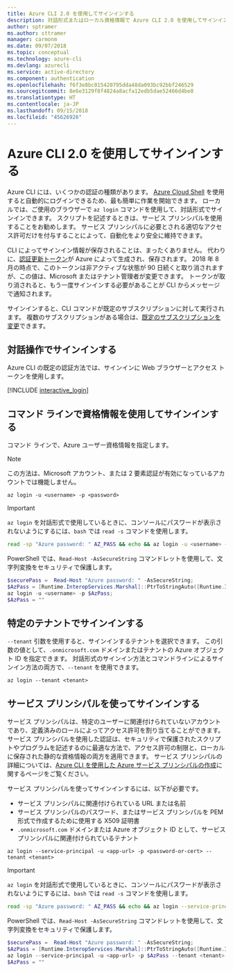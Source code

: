 ```yaml
---
title: Azure CLI 2.0 を使用してサインインする
description: 対話形式またはローカル資格情報で Azure CLI 2.0 を使用してサインインします
author: sptramer
ms.author: sttramer
manager: carmonm
ms.date: 09/07/2018
ms.topic: conceptual
ms.technology: azure-cli
ms.devlang: azurecli
ms.service: active-directory
ms.component: authentication
ms.openlocfilehash: f6f3e8bc015420795dda48da093bc92bbf246529
ms.sourcegitcommit: 8e6e3129f8f4824a8acfa12edb5dae52466d4be8
ms.translationtype: HT
ms.contentlocale: ja-JP
ms.lasthandoff: 09/15/2018
ms.locfileid: "45626926"
---
```

# <a name="sign-in-with-azure-cli-20"></a>Azure CLI 2.0 を使用してサインインする

Azure CLI には、いくつかの認証の種類があります。 [Azure Cloud Shell](/azure/cloud-shell/overview) を使用すると自動的にログインできるため、最も簡単に作業を開始できます。 ローカルでは、ご使用のブラウザーで `az login` コマンドを使用して、対話形式でサインインできます。 スクリプトを記述するときは、サービス プリンシパルを使用することをお勧めします。 サービス プリンシパルに必要とされる適切なアクセス許可だけを付与することによって、自動化をより安全に維持できます。

CLI によってサインイン情報が保存されることは、まったくありません。 代わりに、[認証更新トークン](https://docs.microsoft.com/en-us/azure/active-directory/develop/v1-id-and-access-tokens#refresh-tokens)が Azure によって生成され、保存されます。 2018 年 8 月の時点で、このトークンは非アクティブな状態が 90 日続くと取り消されますが、この値は、Microsoft またはテナント管理者が変更できます。 トークンが取り消されると、もう一度サインインする必要があることが CLI からメッセージで通知されます。

サインインすると、CLI コマンドが既定のサブスクリプションに対して実行されます。 複数のサブスクリプションがある場合は、[既定のサブスクリプションを変更](manage-azure-subscriptions-azure-cli.md)できます。

## <a name="sign-in-interactively"></a>対話操作でサインインする

Azure CLI の既定の認証方法では、サインインに Web ブラウザーとアクセス トークンを使用します。

[!INCLUDE [interactive_login](includes/interactive-login.md)]

## <a name="sign-in-with-credentials-on-the-command-line"></a>コマンド ラインで資格情報を使用してサインインする

コマンド ラインで、Azure ユーザー資格情報を指定します。

> [!Note]
> この方法は、Microsoft アカウント、または 2 要素認証が有効になっているアカウントでは機能しません。

```azurecli
az login -u <username> -p <password>
```

> [!IMPORTANT]
> `az login` を対話形式で使用しているときに、コンソールにパスワードが表示されないようにするには、`bash` では `read -s` コマンドを使用します。
>
> ```bash
> read -sp "Azure password: " AZ_PASS && echo && az login -u <username> -p $AZ_PASS
> ```
>
> PowerShell では、`Read-Host -AsSecureString` コマンドレットを使用して、文字列変換をセキュリティで保護します。
>
> ```powershell
> $securePass =  Read-Host "Azure password: " -AsSecureString;
> $AzPass = [Runtime.InteropServices.Marshal]::PtrToStringAuto([Runtime.InteropServices.Marshal]::SecureStringToBSTR($securePass));
> az login -u <username> -p $AzPass;
> $AzPass = ""
> ```

## <a name="sign-in-with-a-specific-tenant"></a>特定のテナントでサインインする

`--tenant` 引数を使用すると、サインインするテナントを選択できます。 この引数の値として、`.onmicrosoft.com` ドメインまたはテナントの Azure オブジェクト ID を指定できます。 対話形式のサインイン方法とコマンドラインによるサインイン方法の両方で、`--tenant` を使用できます。

```azurecli
az login --tenant <tenant>
```

## <a name="sign-in-with-a-service-principal"></a>サービス プリンシパルを使ってサインインする

サービス プリンシパルは、特定のユーザーに関連付けられていないアカウントであり、定義済みのロールによってアクセス許可を割り当てることができます。 サービス プリンシパルを使用した認証は、セキュリティで保護されたスクリプトやプログラムを記述するのに最適な方法で、アクセス許可の制限と、ローカルに保存された静的な資格情報の両方を適用できます。 サービス プリンシパルの詳細については、[Azure CLI を使用した Azure サービス プリンシパルの作成](create-an-azure-service-principal-azure-cli.md)に関するページをご覧ください。

サービス プリンシパルを使ってサインインするには、以下が必要です。

* サービス プリンシパルに関連付けられている URL または名前
* サービス プリンシパルのパスワード、またはサービス プリンシパルを PEM 形式で作成するために使用する X509 証明書
* `.onmicrosoft.com` ドメインまたは Azure オブジェクト ID として、サービス プリンシパルに関連付けられているテナント

```azurecli
az login --service-principal -u <app-url> -p <password-or-cert> --tenant <tenant>
```

> [!IMPORTANT]
> `az login` を対話形式で使用しているときに、コンソールにパスワードが表示されないようにするには、`bash` では `read -s` コマンドを使用します。
>
> ```bash
> read -sp "Azure password: " AZ_PASS && echo && az login --service-principal -u <app-url> -p $AZ_PASS --tenant <tenant>
> ```
>
> PowerShell では、`Read-Host -AsSecureString` コマンドレットを使用して、文字列変換をセキュリティで保護します。
>
> ```powershell
> $securePass =  Read-Host "Azure password: " -AsSecureString;
> $AzPass = [Runtime.InteropServices.Marshal]::PtrToStringAuto([Runtime.InteropServices.Marshal]::SecureStringToBSTR($securePass));
> az login --service-principal -u <app-url> -p $AzPass --tenant <tenant>;
> $AzPass = ""
> ```
